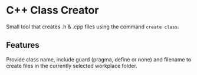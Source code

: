 # C++ Class Creator

Small tool that creates .h & .cpp files using the command `create class`.

## Features

Provide class name, include guard (pragma, define or none) and filename to create files in the currently selected workplace folder.
